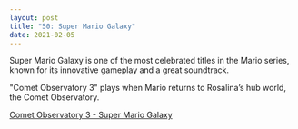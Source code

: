 ```yaml
---
layout: post
title: "50: Super Mario Galaxy"
date: 2021-02-05
---
```


Super Mario Galaxy is one of the most celebrated titles in the Mario series, known for its innovative gameplay and a great soundtrack.

"Comet Observatory 3" plays when Mario returns to Rosalina’s hub world, the Comet Observatory.

[Comet Observatory 3 - Super Mario Galaxy](https://youtu.be/5sN2DpfOhTo)